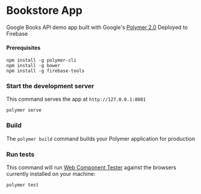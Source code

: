 # Bookstore App

Google Books API demo app built with Google's [Polymer 2.0](https://www.polymer-project.org/)
Deployed to Firebase

#### Prerequisites

    npm install -g polymer-cli
    npm install -g bower
    npm install -g firebase-tools


### Start the development server

This command serves the app at `http://127.0.0.1:8081`

    polymer serve

### Build

The `polymer build` command builds your Polymer application for production

### Run tests

This command will run [Web Component Tester](https://github.com/Polymer/web-component-tester)
against the browsers currently installed on your machine:

    polymer test
